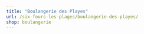 ```yaml
---
title: "Boulangerie des Playes"
url: /six-fours-les-plages/boulangerie-des-playes/
shop: boulangerie
---
```

